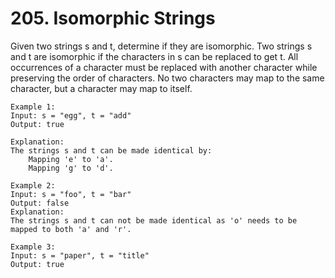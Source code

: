 # 205. Isomorphic Strings
 
Given two strings s and t, determine if they are isomorphic.
Two strings s and t are isomorphic if the characters in s can be replaced to get t.
All occurrences of a character must be replaced with another character while preserving the order of characters. No two characters may map to the same character, but a character may map to itself.

```
Example 1:
Input: s = "egg", t = "add"
Output: true

Explanation:
The strings s and t can be made identical by:
    Mapping 'e' to 'a'.
    Mapping 'g' to 'd'.

Example 2:
Input: s = "foo", t = "bar"
Output: false
Explanation:
The strings s and t can not be made identical as 'o' needs to be mapped to both 'a' and 'r'.

Example 3:
Input: s = "paper", t = "title"
Output: true
```